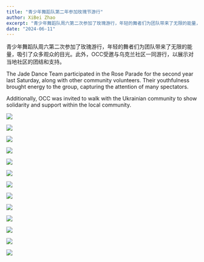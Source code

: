 ```yaml
---
title: "青少年舞蹈队第二年参加玫瑰节游行"
author: XiBei Zhao
excerpt: "青少年舞蹈队周六第二次参加了玫瑰游行，年轻的舞者们为团队带来了无限的能量，吸引了众多观众的目光。此外，OCC受邀与乌克兰社区一同游行，以展示对当地社区的团结和支持。"
date: "2024-06-11"
---
```


青少年舞蹈队周六第二次参加了玫瑰游行，年轻的舞者们为团队带来了无限的能量，吸引了众多观众的目光。此外，OCC受邀与乌克兰社区一同游行，以展示对当地社区的团结和支持。

The Jade Dance Team participated in the Rose Parade for the second year last Saturday, along with other community volunteers. Their youthfulness brought energy to the group, capturing the attention of many spectators.

Additionally, OCC was invited to walk with the Ukrainian community to show solidarity and support within the local community.

![](https://res.cloudinary.com/dhngj18do/image/upload/f_auto,q_auto/v1/images/448315168_450600120938409_8028530380151677561_n)

![](https://res.cloudinary.com/dhngj18do/image/upload/f_auto,q_auto/v1/images/448138209_450600180938403_2492615809311768060_n)

![](https://res.cloudinary.com/dhngj18do/image/upload/f_auto,q_auto/v1/images/448142415_450600014271753_4254550734807484693_n)

![](https://res.cloudinary.com/dhngj18do/image/upload/f_auto,q_auto/v1/images/448275365_450599920938429_5153189576451088887_n)

![](https://res.cloudinary.com/dhngj18do/image/upload/f_auto,q_auto/v1/images/441910608_450599770938444_3671604669992546957_n)

![](https://res.cloudinary.com/dhngj18do/image/upload/f_auto,q_auto/v1/images/441927392_450600154271739_4556030356089587896_n)

![](https://res.cloudinary.com/dhngj18do/image/upload/f_auto,q_auto/v1/images/448317611_450600287605059_1342059339494849301_n)

![](https://res.cloudinary.com/dhngj18do/image/upload/f_auto,q_auto/v1/images/441923304_450600084271746_2628742864189054674_n)

![](https://res.cloudinary.com/dhngj18do/image/upload/f_auto,q_auto/v1/images/448237436_450600134271741_4868212033248657771_n)

![](https://res.cloudinary.com/dhngj18do/image/upload/f_auto,q_auto/v1/images/448273513_450600040938417_631789415471186794_n)

![](https://res.cloudinary.com/dhngj18do/image/upload/f_auto,q_auto/v1/images/441923760_450600207605067_4308666605724361559_n)

![](https://res.cloudinary.com/dhngj18do/image/upload/f_auto,q_auto/v1/images/441920884_450600070938414_6366178222509616545_n)

![](https://res.cloudinary.com/dhngj18do/image/upload/f_auto,q_auto/v1/images/448239239_450600340938387_8584672731039621265_n)
